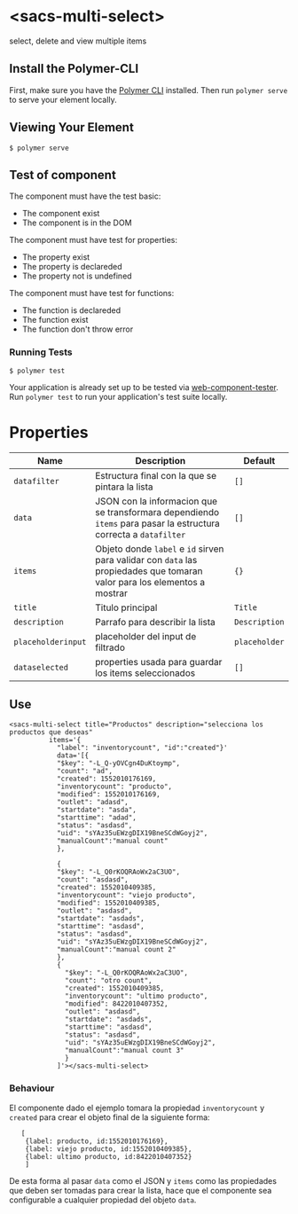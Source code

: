 # \<sacs-multi-select\>

select, delete and view  multiple items

## Install the Polymer-CLI

First, make sure you have the [Polymer CLI](https://www.npmjs.com/package/polymer-cli) installed. Then run `polymer serve` to serve your element locally.

## Viewing Your Element

```
$ polymer serve
```


## Test of component

The component must have the test basic:

- The component exist
- The component is in the DOM

The component must have test for properties:

- The property exist
- The property is declareded
- The property not is undefined

The component must have test for functions:

- The function is declareded
- The function exist
- The function don't throw error

### Running Tests

```
$ polymer test
```

Your application is already set up to be tested via [web-component-tester](https://github.com/Polymer/web-component-tester). Run `polymer test` to run your application's test suite locally.


# Properties

Name | Description | Default
-----|-------------|---------
`datafilter` | Estructura final con la que se pintara la lista | `[]`
`data` | JSON con la informacion que se transformara dependiendo `items` para pasar la estructura correcta a `datafilter` | `[]`
`items` | Objeto donde `label` e `id` sirven para validar con `data` las propiedades que tomaran valor para los elementos a mostrar   | `{}`
`title` | Titulo principal | `Title`
`description` | Parrafo para describir la lista | `Description`
`placeholderinput` | placeholder del input de filtrado | `placeholder`
`dataselected` | properties usada para guardar los items seleccionados | `[]`

## Use

```
<sacs-multi-select title="Productos" description="selecciona los productos que deseas" 
          items='{
            "label": "inventorycount", "id":"created"}' 
            data='[{
            "$key": "-L_Q-yOVCgn4DuKtoymp",
            "count": "ad",
            "created": 1552010176169,
            "inventorycount": "producto",
            "modified": 1552010176169,
            "outlet": "adasd",
            "startdate": "asda",
            "starttime": "adad",
            "status": "asdasd",
            "uid": "sYAz35uEWzgDIX19BneSCdWGoyj2",
            "manualCount":"manual count"
            },
            
            {
            "$key": "-L_Q0rKOQRAoWx2aC3UO",
            "count": "asdasd",
            "created": 1552010409385,
            "inventorycount": "viejo producto",
            "modified": 1552010409385,
            "outlet": "asdasd",
            "startdate": "asdads",
            "starttime": "asdasd",
            "status": "asdasd",
            "uid": "sYAz35uEWzgDIX19BneSCdWGoyj2",
            "manualCount":"manual count 2"
            },
            {
              "$key": "-L_Q0rKOQRAoWx2aC3UO",
              "count": "otro count",
              "created": 1552010409385,
              "inventorycount": "ultimo producto",
              "modified": 8422010407352,
              "outlet": "asdasd",
              "startdate": "asdads",
              "starttime": "asdasd",
              "status": "asdasd",
              "uid": "sYAz35uEWzgDIX19BneSCdWGoyj2",
              "manualCount":"manual count 3"
              }
            ]'></sacs-multi-select>
```

### Behaviour

El componente dado el ejemplo tomara la propiedad `inventorycount` y `created` para crear el objeto final de la siguiente forma:

```
   [   
    {label: producto, id:1552010176169},
    {label: viejo producto, id:1552010409385},
    {label: ultimo producto, id:8422010407352}
    ]
```


De esta forma al pasar `data` como el JSON y `items` como las propiedades que deben ser tomadas para crear la lista, hace que el componente sea configurable a cualquier propiedad del objeto `data`.